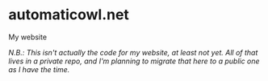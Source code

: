 # automaticowl.net
My website

_N.B.: This isn't actually the code for my website, at least not yet. All of that lives in a private repo, and I'm planning to migrate that here to a public one as I have the time._
